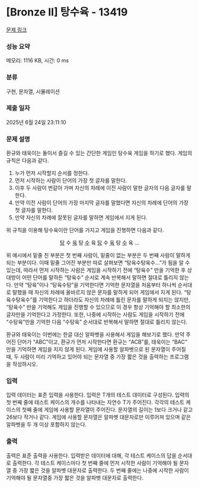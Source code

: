 # [Bronze II] 탕수육 - 13419 

[문제 링크](https://www.acmicpc.net/problem/13419) 

### 성능 요약

메모리: 1116 KB, 시간: 0 ms

### 분류

구현, 문자열, 시뮬레이션

### 제출 일자

2025년 6월 24일 23:11:10

### 문제 설명

<p>환규와 태욱이는 둘이서 즐길 수 있는 간단한 게임인 탕수육 게임을 하기로 했다. 게임의 규칙은 다음과 같다.</p>

<ol>
	<li>누가 먼저 시작할지 순서를 정한다.</li>
	<li>먼저 시작하는 사람이 단어의 가장 첫 글자를 말한다.</li>
	<li>이후 두 사람이 번갈아 가며 자신의 차례에 이전 사람이 말한 글자의 다음 글자를 말한다.</li>
	<li>만약 이전 사람이 단어의 가장 마지막 글자를 말했다면 자신의 차례에 단어의 가장 첫 글자를 말한다.</li>
	<li>만약 자신의 차례에 잘못된 글자를 말하면 게임에서 지게 된다.</li>
</ol>

<p>위 규칙을 이용해 탕수육이란 단어를 가지고 게임을 진행하면 다음과 같다.</p>

<p style="text-align: center;"><u>탕</u> 수 <u>육</u> 탕 <u>수</u> 육 <u>탕</u> 수 <u>육</u> 탕 <u>수</u> 육 …</p>

<p>위 예시에서 밑줄 친 부분은 첫 번째 사람이, 밑줄이 없는 부분은 두 번째 사람이 말하게 되는 부분이다. 이때 밑줄 그어진 부분만 따로 살펴보면 “탕육수탕육수…”가 됨을 알 수 있는데, 따라서 먼저 시작하는 사람은 게임을 시작하기 전에 “탕육수” 만을 기억한 후 상대방이 어떤 단어를 말하든 “탕육수” 순서로 계속 반복해서 말하면 절대로 틀리지 않는다. 만약 “탕육”이나 “탕육수탕”을 기억한다면 기억한 문자열을 처음부터 하나씩 순서대로 말했을 때 자신의 차례에 올바르지 않은 문자를 말하게 되어 게임에서 지게 된다. “탕육수탕육수”를 기억한다고 하더라도 자신의 차례에 틀린 문자를 말하게 되지는 않지만, “탕육수” 만을 기억해도 게임을 진행할 수 있으므로 이 경우 항상 기억해야 할 최소한의 글자만을 기억한다고 가정한다. 또한, 나중에 시작하는 사람도 게임을 시작하기 전에 “수탕육”만을 기억한 다음 “수탕육” 순서대로 반복해서 말하면 절대로 틀리지 않는다.</p>

<p>환규와 태욱이는 이번에는 한글 대신 알파벳을 사용해서 게임을 해보기로 했다. 만약 주어진 단어가 “ABC”이고, 환규가 먼저 시작한다면 환규는 “ACB”를, 태욱이는 “BAC” 만을 기억하면 게임을 지지 않게 된다. 게임에 사용할 알파벳으로 된 문자열이 주어질 때, 두 사람이 미리 기억하고 있어야 되는 문자열 중 가장 짧은 것을 출력하는 프로그램을 작성하시오.</p>

### 입력 

 <p>입력 데이터는 표준 입력을 사용한다. 입력은 T개의 테스트 데이터로 구성된다. 입력의 첫 번째 줄에 테스트 케이스의 개수를 나타내는 자연수 T가 주어진다. 각각의 테스트 케이스의 첫째 줄에 게임에 사용할 문자열이 주어진다. 문자열의 길이는 1보다 크거나 같고 26보다 작거나 같다. 게임에 사용할 문자열은 알파벳 대문자로만 이루어져 있으며 같은 알파벳을 두 개 이상 포함하지 않는다.</p>

### 출력 

 <p>출력은 표준 출력을 사용한다. 입력받은 데이터에 대해, 각 테스트 케이스의 답을 순서대로 출력한다. 각 테스트 케이스마다 첫 번째 줄에 먼저 시작한 사람이 기억해야 될 문자열 중 가장 짧은 것을 알파벳 대문자로 출력한다. 두 번째 줄에는 나중에 시작한 사람이 기억해야 될 문자열중 가장 짧은 것을 알파벳 대문자로 출력한다.</p>

